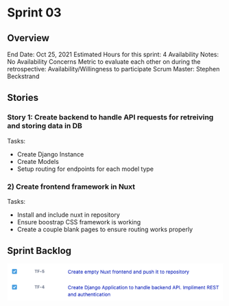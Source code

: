 # Sprint 03

## Overview

End Date: Oct 25, 2021
Estimated Hours for this sprint: 4
Availability Notes: No Availability Concerns
Metric to evaluate each other on during the retrospective: Availability/Willingness to participate
Scrum Master: Stephen Beckstrand

## Stories

### Story 1: Create backend to handle API requests for retreiving and storing data in DB

Tasks: 
- Create Django Instance
- Create Models
- Setup routing for endpoints for each model type


### 2) Create frontend framework in Nuxt

Tasks: 
- Install and include nuxt in repository
- Ensure boostrap CSS framework is working
- Create a couple blank pages to ensure routing works properly

## Sprint Backlog

![backlog](backlog.png)

